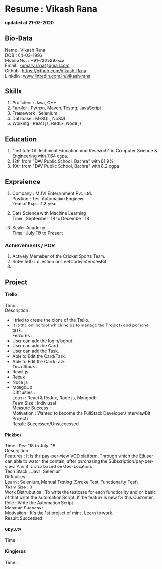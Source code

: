 # Resume : Vikash Rana
#### updated at 21-03-2020

## Bio-Data
Name : Vikash Rana <br />
DOB : 04-03-1996 <br />
Mobile No. : +91-720529xxxx <br />
Email : kumarv.rana@gmail.com <br />
Github : https://github.com/Vikash-Rana <br />
Linkdin : www.linkedin.com/in/vikash-rana <br />

## Skills

1. Proficient : Java, C++ <br />
2. Familer : Python, Maven, Testng, JavaScript <br />
3. Framework : Selenium <br />
4. Database : MySQL, NoSQL <br />
5. Working : React js, Redux, Node js <br />

## Education
1. "Institute Of Technical Education And Research" in Computer Science & Engineering with 7.64 cgpa.
2. 12th from "DAV Public School, Bachra" with 61.9%
3. 10th from "DAV Public School, Bachra" with 8.2 cgpa

## Expreience
1. Company : MUVI Enterainment Pvt. Ltd. <br />
   Position : Test Automation Engineer <br />
   Year of Exp. : 2.3 year <br />

2. Data Science with Machine Learning <br />
   Time : September '18 to December '18

3. Scaler Academy <br />
   Time : July '19 to Present

### Achievements / POR
1. Actively Memeber of the Cricket Sports Team.
2. Solve 500+ question on LeetCode/InterviewBit.
3. 

## Project

#### Trello
Time :  <br />
Description : 
* I tried to create the clone of the Trello. <br />
* It is the online tool which helps to manage the Projects and personal task. <br />
Features : 
* User can add the login/logout. <br />
* User can add the Card. <br />
* User can add the Task. <br />
* Able to Edit the Card/Task. <br />
* Able to Edit the Card/Task. <br />
Tech Stack : 
* React js <br />
* Redux <br />
* Node js <br />
* MongoDb <br />
Diffcuities : <br />
Learn : React & Redux, Node js, Mongodb <br />
Team Size : Indiviusal <br />
Measure Success : <br />
Motivation : Wanted to become the FullStack Developer.(InterviewBit Project) <br />
Result: Successed/Unsuccessed <br />

#### Pickbox 
Time : Dec '18 to July '18 <br />
Description : <br />
Features : It is the pay-per-view VOD platform. Through which the Eduser can able to watch the contain, after purchasing the Subscription/pay-per-view. And it is also based on Geo-Location. <br />
Tech Stack : Java, Selenium <br />
Diffcuities : <br />
Learn : Selenium, Manual Testing (Smoke Test, Functionality Test) <br />
Team Size : 3 <br />
Work Distrubution : To write the testcase for each functioality and on basic of that write the Automation Script. If the feature is new for this Customer.  <br />
Role : Write the Automation Script. <br />
Measure Success : <br />
Motivation : It's the 1st project of mine. Learn to work. <br />
Result: Successed <br />
#### 6by3.tv
Time : 

#### Kingjesus
Time : 